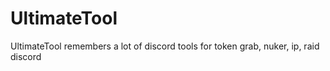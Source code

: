 # UltimateTool
UltimateTool remembers a lot of discord tools for token grab, nuker, ip, raid discord
